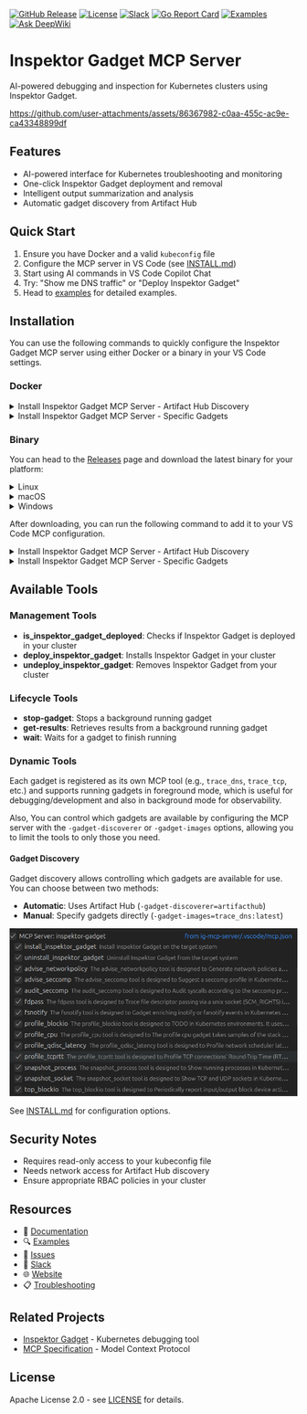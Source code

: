 [![GitHub Release](https://img.shields.io/github/v/release/inspektor-gadget/ig-mcp-server)](https://github.com/inspektor-gadget/ig-mcp-server/releases)
[![License](https://img.shields.io/github/license/inspektor-gadget/ig-mcp-server)](LICENSE)
[![Slack](https://img.shields.io/badge/slack-%23inspektor--gadget-brightgreen)](https://kubernetes.slack.com/channels/inspektor-gadget)
[![Go Report Card](https://goreportcard.com/badge/github.com/inspektor-gadget/ig-mcp-server)](https://goreportcard.com/report/github.com/inspektor-gadget/ig-mcp-server)
[![Examples](https://img.shields.io/badge/examples-view-orange)](examples/README.md)
[![Ask DeepWiki](https://deepwiki.com/badge.svg)](https://deepwiki.com/inspektor-gadget/ig-mcp-server)

# Inspektor Gadget MCP Server

AI-powered debugging and inspection for Kubernetes clusters using Inspektor Gadget.

https://github.com/user-attachments/assets/86367982-c0aa-455c-ac9e-ca43348899df

## Features

- AI-powered interface for Kubernetes troubleshooting and monitoring
- One-click Inspektor Gadget deployment and removal
- Intelligent output summarization and analysis
- Automatic gadget discovery from Artifact Hub

## Quick Start

1. Ensure you have Docker and a valid `kubeconfig` file
2. Configure the MCP server in VS Code (see [INSTALL.md](INSTALL.md))
3. Start using AI commands in VS Code Copilot Chat
4. Try: "Show me DNS traffic" or "Deploy Inspektor Gadget"
5. Head to [examples](examples/README.md) for detailed examples.

## Installation

You can use the following commands to quickly configure the Inspektor Gadget MCP server using either Docker or a binary in your VS Code settings.

### Docker

<summary>
  <details>
    <summary>Install Inspektor Gadget MCP Server - Artifact Hub Discovery</summary>
    <pre><code>code --add-mcp '{
  "name": "inspektor-gadget",
  "command": "docker",
  "args": [
    "run",
    "-i",
    "--rm",
    "--mount",
    "type=bind,src=${env:HOME}/.kube/config,dst=/kubeconfig",
    "ghcr.io/inspektor-gadget/ig-mcp-server:latest",
    "-gadget-discoverer=artifacthub"
  ]
}'</code></pre>
  </details>
<details>
    <summary>Install Inspektor Gadget MCP Server - Specific Gadgets</summary>
    <pre><code>code --add-mcp '{
  "name": "inspektor-gadget",
  "command": "docker",
  "args": [
    "run",
    "-i",
    "--rm",
    "--mount",
    "type=bind,src=${env:HOME}/.kube/config,dst=/kubeconfig",
    "ghcr.io/inspektor-gadget/ig-mcp-server:latest",
    "-gadget-images=trace_dns:latest,trace_tcp:latest,snapshot_process:latest,snapshot_socket:latest"
  ]
}'</code></pre>
  </details>
</summary>

### Binary

You can head to the [Releases](https://github.com/inspektor-gadget/ig-mcp-server/releases) page and download the latest binary for your platform:

<summary>
  <details>
    <summary>Linux</summary>
    <pre><code>MCP_VERSION=$(curl -s https://api.github.com/repos/inspektor-gadget/ig-mcp-server/releases/latest | jq -r .tag_name)
MCP_ARCH=amd64
curl -sL https://github.com/inspektor-gadget/ig-mcp-server/releases/download/${MCP_VERSION}/ig-mcp-server-linux-${MCP_ARCH}.tar.gz | sudo tar -C /usr/local/bin -xzf - ig-mcp-server
</code></pre>
  </details>
  <details>
    <summary>macOS</summary>
    <pre><code>MCP_VERSION=$(curl -s https://api.github.com/repos/inspektor-gadget/ig-mcp-server/releases/latest | jq -r .tag_name)
MCP_ARCH=arm64
curl -sL https://github.com/inspektor-gadget/ig-mcp-server/releases/download/${MCP_VERSION}/ig-mcp-server-darwin-${MCP_ARCH}.tar.gz | sudo tar -C /usr/local/bin -xzf - ig-mcp-server
</code></pre>
  </details>
  <details>
    <summary>Windows</summary>
    <pre><code>$MCP_VERSION = (curl.exe -s https://api.github.com/repos/inspektor-gadget/ig-mcp-server/releases/latest | ConvertFrom-Json).tag_name
$MCP_ARCH = "amd64"
curl.exe -L "https://github.com/inspektor-gadget/ig-mcp-server/releases/download/$MCP_VERSION/ig-mcp-server-windows-$MCP_ARCH.tar.gz" -o "ig-mcp-server.tar.gz"
$destPath = "C:\Program Files\ig-mcp-server"
if (-Not (Test-Path $destPath -PathType Container)) { mkdir $destPath}
tar.exe -xzf "ig-mcp-server.tar.gz" -C "$destPath"
rm ig-mcp-server.tar.gz
Write-Host "✅ Extracted to $destPath"
Write-Host "👉 Please add '$destPath' to your PATH environment variable manually."
</code></pre>
  </details>
</summary>

After downloading, you can run the following command to add it to your VS Code MCP configuration.

<summary>
  <details>
    <summary>Install Inspektor Gadget MCP Server - Artifact Hub Discovery</summary>
    <pre><code>code --add-mcp '{
  "name": "inspektor-gadget",
  "command": "ig-mcp-server",
  "args": [
    "-gadget-discoverer=artifacthub"
  ]
}'</code></pre>
  </details>
<details>
    <summary>Install Inspektor Gadget MCP Server - Specific Gadgets</summary>
    <pre><code>code --add-mcp '{
    "name": "inspektor-gadget",
    "command": "ig-mcp-server",
    "args": [
      "-gadget-images=trace_dns:latest,trace_tcp:latest"
    ]
}'</code></pre>
    </details>
</summary>

## Available Tools

### Management Tools
- **is_inspektor_gadget_deployed**: Checks if Inspektor Gadget is deployed in your cluster
- **deploy_inspektor_gadget**: Installs Inspektor Gadget in your cluster
- **undeploy_inspektor_gadget**: Removes Inspektor Gadget from your cluster

### Lifecycle Tools

- **stop-gadget**: Stops a background running gadget
- **get-results**: Retrieves results from a background running gadget
- **wait**: Waits for a gadget to finish running

### Dynamic Tools

Each gadget is registered as its own MCP tool (e.g., `trace_dns`, `trace_tcp`, etc.) and supports running gadgets in foreground mode, which is useful for debugging/development and also in background mode for observability.

Also, You can control which gadgets are available by configuring the MCP server with the `-gadget-discoverer` or `-gadget-images` options, allowing you to limit the tools to only those you need.

#### Gadget Discovery

Gadget discovery allows controlling which gadgets are available for use. You can choose between two methods:

- **Automatic**: Uses Artifact Hub (`-gadget-discoverer=artifacthub`)
- **Manual**: Specify gadgets directly (`-gadget-images=trace_dns:latest`)

![Gadget Tools](media/gadget-tools.png)

See [INSTALL.md](INSTALL.md) for configuration options.

## Security Notes

- Requires read-only access to your kubeconfig file
- Needs network access for Artifact Hub discovery
- Ensure appropriate RBAC policies in your cluster

## Resources

- 📖 [Documentation](https://inspektor-gadget.io/docs/)
- 🔍 [Examples](examples/README.md)
- 🐛 [Issues](https://github.com/inspektor-gadget/ig-mcp-server/issues)
- 💬 [Slack](https://kubernetes.slack.com/channels/inspektor-gadget)
- 🌐 [Website](https://inspektor-gadget.io/)
- 📋 [Troubleshooting](TROUBLESHOOTING.md)

## Related Projects

- [Inspektor Gadget](https://github.com/inspektor-gadget/inspektor-gadget) - Kubernetes debugging tool
- [MCP Specification](https://spec.modelcontextprotocol.io/) - Model Context Protocol

## License

Apache License 2.0 - see [LICENSE](LICENSE) for details.
